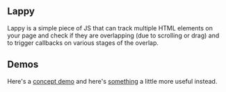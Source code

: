 ## Lappy

Lappy is a simple piece of JS that can track multiple HTML elements on your page and check if they are overlapping (due to scrolling or drag) and to trigger callbacks on various stages of the overlap.

## Demos
Here's a [concept demo](https://codepen.io/AlexTaietti/full/rNxEZpY) and here's [something](https://codepen.io/AlexTaietti/full/eYZmVay) a little more useful instead.
